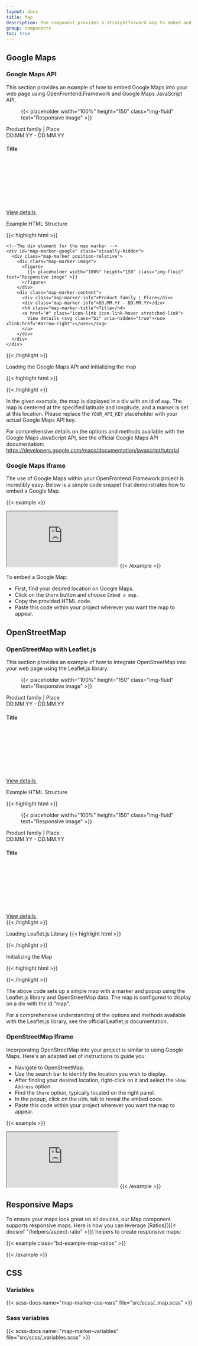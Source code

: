 ```yaml
---
layout: docs
title: Map
description: The component provides a straightforward way to embed and display interactive Google Maps and OpenStreetMap directly into your project.
group: components
toc: true
---
```


## Google Maps

### Google Maps API

This section provides an example of how to embed Google Maps into your web page using OpenFrontend.Framework and Google Maps JavaScript API.

<div class="bd-example">
  <div class="aspect aspect-16x9">
    <div id="map" class="aspect aspect-16x9"></div>
  </div>

  <div id="map-marker-google" class="visually-hidden">
    <div class="map-marker position-relative">
      <div class="map-marker-image">
        <figure>
          {{< placeholder width="100%" height="150" class="img-fluid" text="Responsive image" >}}
        </figure>
      </div>
      <div class="map-marker-content">
        <div class="map-marker-info">Product family | Place</div>
        <div class="map-marker-info">DD.MM.YY - DD.MM.YY</div>
        <h4 class="map-marker-title">Title</h4>
        <a href="#" class="icon-link icon-link-hover stretched-link">
          View details <svg class="bi" aria-hidden="true"><use xlink:href="#arrow-right"></use></svg>
        </a>
      </div>
    </div>
  </div>

  <script>
    (g=>{var h,a,k,p="The Google Maps JavaScript API",c="google",l="importLibrary",q="__ib__",m=document,b=window;b=b[c]||(b[c]={});var d=b.maps||(b.maps={}),r=new Set,e=new URLSearchParams,u=()=>h||(h=new Promise(async(f,n)=>{await (a=m.createElement("script"));e.set("libraries",[...r]+"");for(k in g)e.set(k.replace(/[A-Z]/g,t=>"_"+t[0].toLowerCase()),g[k]);e.set("callback",c+".maps."+q);a.src=`https://maps.${c}apis.com/maps/api/js?`+e;d[q]=f;a.onerror=()=>h=n(Error(p+" could not load."));a.nonce=m.querySelector("script[nonce]")?.nonce||"";m.head.append(a)}));d[l]?console.warn(p+" only loads once. Ignoring:",g):d[l]=(f,...n)=>r.add(f)&&u().then(()=>d[l](f,...n))})({
      key: "AIzaSyB5gDRkUqJ8psAwkNBbhrhr54BEfAfCAVw",
      v: "weekly",
      // Use the 'v' parameter to indicate the version to use (weekly, beta, alpha, etc.).
      // Add other bootstrap parameters as needed, using camel case.
    });
  </script>

  <script>
    let map

    async function initMap() {
      const { Map, InfoWindow } = await google.maps.importLibrary('maps');
      const { Marker } = await google.maps.importLibrary("marker");

      const position = {
        lat: 47.41340,
        lng: 9.34799,
      };

      map = new Map(document.getElementById('map'), {
        center: position,
        zoom: 14,
      });

      const infowindow = new InfoWindow({
        content: document.getElementById('map-marker-google').children[0],
        ariaLabel: "TSO AG",
      });

      const marker = new Marker({
        position: position,
        map: map,
        title: 'TSO AG',
      });

      marker.addListener("click", () => {
        infowindow.open({
          anchor: marker,
          map,
        });
      });
    }

    initMap()
  </script>
</div>

Example HTML Structure

{{< highlight html >}}
  <div>
    <!--The div element for the map -->
    <div class="aspect aspect-16x9">
      <div id="map"></div>
    </div>

    <!--The div element for the map marker -->
    <div id="map-marker-google" class="visually-hidden">
      <div class="map-marker position-relative">
        <div class="map-marker-image">
          <figure>
            {{< placeholder width="100%" height="150" class="img-fluid" text="Responsive image" >}}
          </figure>
        </div>
        <div class="map-marker-content">
          <div class="map-marker-info">Product family | Place</div>
          <div class="map-marker-info">DD.MM.YY - DD.MM.YY</div>
          <h4 class="map-marker-title">Title</h4>
          <a href="#" class="icon-link icon-link-hover stretched-link">
            View details <svg class="bi" aria-hidden="true"><use xlink:href="#arrow-right"></use></svg>
          </a>
        </div>
      </div>
    </div>
  </div>
{{< /highlight >}}

Loading the Google Maps API and initializing the map

{{< highlight html >}}

<script>
  (g=>{var h,a,k,p="The Google Maps JavaScript API",c="google",l="importLibrary",q="__ib__",m=document,b=window;b=b[c]||(b[c]={});var d=b.maps||(b.maps={}),r=new Set,e=new URLSearchParams,u=()=>h||(h=new Promise(async(f,n)=>{await (a=m.createElement("script"));e.set("libraries",[...r]+"");for(k in g)e.set(k.replace(/[A-Z]/g,t=>"_"+t[0].toLowerCase()),g[k]);e.set("callback",c+".maps."+q);a.src=`https://maps.${c}apis.com/maps/api/js?`+e;d[q]=f;a.onerror=()=>h=n(Error(p+" could not load."));a.nonce=m.querySelector("script[nonce]")?.nonce||"";m.head.append(a)}));d[l]?console.warn(p+" only loads once. Ignoring:",g):d[l]=(f,...n)=>r.add(f)&&u().then(()=>d[l](f,...n))})({
    key: "YOUR_API_KEY",
    v: "weekly",
    // Use the 'v' parameter to indicate the version to use (weekly, beta, alpha, etc.).
    // Add other bootstrap parameters as needed, using camel case.
  });
</script>

<script>
  let map

  async function initMap() {
    const { Map, InfoWindow } = await google.maps.importLibrary('maps');
    const { Marker } = await google.maps.importLibrary("marker");

    const position = {
      lat: 47.41340,
      lng: 9.34799,
    };

    map = new Map(document.getElementById('map'), {
      center: position,
      zoom: 14,
    });

    const infowindow = new InfoWindow({
      content: document.getElementById('map-marker-google').children[0],
      ariaLabel: "TSO AG",
    });

    const marker = new Marker({
      position: position,
      map: map,
      title: 'TSO AG',
    });

    marker.addListener("click", () => {
      infowindow.open({
        anchor: marker,
        map,
      });
    });
  }

  initMap()
</script>

{{< /highlight >}}

In the given example, the map is displayed in a div with an id of `map`. The map is centered at the specified latitude and longitude, and a marker is set at this location. Please replace the `YOUR_API_KEY` placeholder with your actual Google Maps API key.

For comprehensive details on the options and methods available with the Google Maps JavaScript API, see the official Google Maps API documentation: https://developers.google.com/maps/documentation/javascript/tutorial.

### Google Maps Iframe

The use of Google Maps within your OpenFrontend.Framework project is incredibly easy. Below is a simple code snippet that demonstrates how to embed a Google Map.

{{< example >}}
<iframe class="w-100 aspect aspect-16x9" src="https://maps.google.com/maps?hl=en&amp;q=TSO%20AG%2C%20F%C3%BCrstenlandstrasse%2053%2C%209000%20St.Gallen&amp;t=&amp;z=13&amp;iwloc=B&amp;output=embed" allowfullscreen="" loading="lazy" referrerpolicy="no-referrer-when-downgrade"></iframe>
{{< /example >}}

To embed a Google Map:

- First, find your desired location on Google Maps.
- Click on the `Share` button and choose `Embed a map`.
- Copy the provided HTML code.
- Paste this code within your project wherever you want the map to appear.

## OpenStreetMap

### OpenStreetMap with Leaflet.js

This section provides an example of how to integrate OpenStreetMap into your web page using the Leaflet.js library.

<div class="bd-example">
  <div id="mapOpenStreetMap" class="aspect aspect-16x9"></div>

  <div id="map-marker-osm" class="visually-hidden">
    <div class="map-marker position-relative">
      <div class="map-marker-image">
        <figure>
          {{< placeholder width="100%" height="150" class="img-fluid" text="Responsive image" >}}
        </figure>
      </div>
      <div class="map-marker-content">
        <div class="map-marker-info">Product family | Place</div>
        <div class="map-marker-info">DD.MM.YY - DD.MM.YY</div>
        <h4 class="map-marker-title">Title</h4>
        <a href="#" class="icon-link icon-link-hover stretched-link">
          View details <svg class="bi" aria-hidden="true"><use xlink:href="#arrow-right"></use></svg>
        </a>
      </div>
    </div>
  </div>

   <link rel="stylesheet" href="https://unpkg.com/leaflet@1.9.4/dist/leaflet.css"
     integrity="sha256-p4NxAoJBhIIN+hmNHrzRCf9tD/miZyoHS5obTRR9BMY="
     crossorigin=""/>

   <!-- Make sure you put this AFTER Leaflet's CSS -->
   <script src="https://unpkg.com/leaflet@1.9.4/dist/leaflet.js"
     integrity="sha256-20nQCchB9co0qIjJZRGuk2/Z9VM+kNiyxNV1lvTlZBo="
     crossorigin=""></script>

  <script>
  {
    const position = [47.41340, 9.34799];

    let map = L.map('mapOpenStreetMap', {
      zoomControl: false
    }).setView(position, 13);

     L.tileLayer('https://{s}.tile.openstreetmap.org/{z}/{x}/{y}.png', {
          maxZoom: 19,
          attribution: '&copy; <a href="https://www.openstreetmap.org/copyright">OpenStreetMap</a> contributors'
      }).addTo(map);

      L.control.zoom({
           position: 'bottomright'
      }).addTo(map);

     L.marker(position).addTo(map)
          .bindPopup(document.getElementById('map-marker-osm').children[0], { minWidth: 360, maxWidth: 360 });
  }
  </script>
</div>

Example HTML Structure

{{< highlight html >}}
<div>
  <!--The div element for the map -->
  <div class="aspect aspect-16x9">
    <div id="map"></div>
  </div>

  <!--The div element for the map marker -->
  <div id="map-marker-osm" class="visually-hidden">
    <div class="map-marker position-relative">
      <div class="map-marker-image">
        <figure>
          {{< placeholder width="100%" height="150" class="img-fluid" text="Responsive image" >}}
        </figure>
      </div>
      <div class="map-marker-content">
        <div class="map-marker-info">Product family | Place</div>
        <div class="map-marker-info">DD.MM.YY - DD.MM.YY</div>
        <h4 class="map-marker-title">Title</h4>
        <a href="#" class="icon-link icon-link-hover stretched-link">
          View details <svg class="bi" aria-hidden="true"><use xlink:href="#arrow-right"></use></svg>
        </a>
      </div>
    </div>
</div>
{{< /highlight >}}

Loading Leaflet.js Library
{{< highlight html >}}
<link rel="stylesheet" href="https://unpkg.com/leaflet@1.9.4/dist/leaflet.css"
 integrity="sha256-p4NxAoJBhIIN+hmNHrzRCf9tD/miZyoHS5obTRR9BMY="
 crossorigin=""/>

<!-- Make sure you put this AFTER Leaflet's CSS -->
<script src="https://unpkg.com/leaflet@1.9.4/dist/leaflet.js"
 integrity="sha256-20nQCchB9co0qIjJZRGuk2/Z9VM+kNiyxNV1lvTlZBo="
 crossorigin=""></script>
{{< /highlight >}}

Initializing the Map

{{< highlight html >}}
<script>
{
  const position = [47.41340, 9.34799];

  let map = L.map('map', {
    zoomControl: false
  }).setView(position, 13);

  L.tileLayer('https://{s}.tile.openstreetmap.org/{z}/{x}/{y}.png', {
    maxZoom: 19,
    attribution: '&copy; <a href="https://www.openstreetmap.org/copyright">OpenStreetMap</a> contributors'
  }).addTo(map);

  L.control.zoom({
    position: 'bottomright'
  }).addTo(map);

  L.marker(position).addTo(map)
    .bindPopup(document.getElementById('map-marker-osm').children[0], { minWidth: 360, maxWidth: 360 });
}
</script>
{{< /highlight >}}

The above code sets up a simple map with a marker and popup using the Leaflet.js library and OpenStreetMap data. The map is configured to display on a div with the id "map".

For a comprehensive understanding of the options and methods available with the Leaflet.js library, see the official Leaflet.js documentation.

### OpenStreetMap Iframe

Incorporating OpenStreetMap into your project is similar to using Google Maps. Here's an adapted set of instructions to guide you:

- Navigate to OpenStreetMap.
- Use the search bar to identify the location you wish to display.
- After finding your desired location, right-click on it and select the `Show Address` option.
- Find the `Share` option, typically located on the right panel.
- In the popup, click on the `HTML` tab to reveal the embed code.
- Paste this code within your project wherever you want the map to appear.

{{< example >}}
<iframe class="w-100 aspect aspect-16x9" src="https://www.openstreetmap.org/export/embed.html?bbox=9.311041831970217%2C47.39439835079049%2C9.384942054748537%2C47.432383951962365&amp;layer=mapnik&amp;marker=47.413394576333644%2C9.347991943359375" loading="lazy"></iframe>
{{< /example >}}

## Responsive Maps

To ensure your maps look great on all devices, our Map component supports responsive maps. Here is how you can leverage [Ratios]({{< docsref "/helpers/aspect-ratio" >}}) helpers to create responsive maps:

{{< example class="bd-example-map-ratios" >}}
<div class="aspect aspect-1x1">
  <div id="map1"></div>
</div>

<div class="aspect aspect-4x3">
  <div id="map2""></div>
</div>

<div class="aspect aspect-16x9">
  <div id="map3"></div>
</div>

<div class="aspect aspect-21x9">
  <div id="map4"></div>
</div>

<script>
  // Generate Google Maps to #map1 and #map2
  async function initGoogleMap(id) {
    const { Map, InfoWindow } = await google.maps.importLibrary('maps');
    const { Marker } = await google.maps.importLibrary("marker");

    const position = {
      lat: 47.41340,
      lng: 9.34799,
    };

    const map = new Map(document.getElementById(id), {
      center: position,
      zoom: 14,
    });

    const infowindow = new InfoWindow({
      content: '<b>TSO AG</b><br>Fürstenlandstrasse 53<br>9000 St.Gallen',
      ariaLabel: "TSO AG",
    });

    const marker = new Marker({
      position: position,
      map: map,
      title: 'TSO AG',
    });

    marker.addListener("click", () => {
      infowindow.open({
        anchor: marker,
        map,
      });
    });
  }

  initGoogleMap('map1');
  initGoogleMap('map2');

  // Generate OpenStreetMap to #map3 and #map4
  function initOpenStreetMap(id) {
    const position = [47.41340, 9.34799];

    let map = L.map(id, {
      zoomControl: false
    }).setView(position, 13);

    L.tileLayer('https://{s}.tile.openstreetmap.org/{z}/{x}/{y}.png', {
      maxZoom: 19,
      attribution: '&copy; <a href="https://www.openstreetmap.org/copyright">OpenStreetMap</a> contributors'
    }).addTo(map);

    L.control.zoom({
      position: 'bottomright'
    }).addTo(map);

    L.marker(position).addTo(map)
      .bindPopup("<b>TSO AG</b><br>Fürstenlandstrasse 53<br>9000 St.Gallen");
  }

  initOpenStreetMap('map3');
  initOpenStreetMap('map4');
</script>
{{< /example >}}

## CSS

### Variables
{{< scss-docs name="map-marker-css-vars" file="src/scss/_map.scss" >}}

### Sass variables
{{< scss-docs name="map-marker-variables" file="src/scss/_variables.scss" >}}



